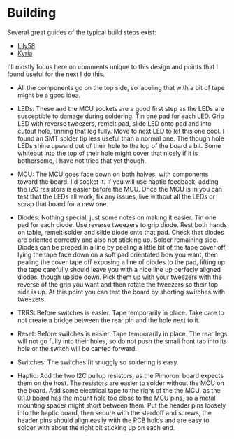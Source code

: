 # Building



Several great guides of the typical build steps exist:
- [Lily58](https://github.com/Keycapsss/Lily58L-Build-Guide/blob/master/)
- [Kyria](https://docs.splitkb.com/hc/en-us/articles/360010552059-Kyria-Build-Guide-Introduction)

I'll mostly focus here on comments unique to this design and points that I found useful for the next I do this.

- All the components go on the top side, so labeling that with a bit of tape might be a good idea.

- LEDs: These and the MCU sockets are a good first step as the LEDs are susceptible to damage during soldering.  Tin one pad for each LED. Grip LED with reverse tweezers, remelt pad, slide LED onto pad and into cutout hole, tinning that leg fully. Move to next LED to let this one cool. I found an SMT solder tip less useful than a normal one. The though hole LEDs shine upward out of their hole to the top of the board a bit. Some whiteout into the top of their hole might cover that nicely if it is bothersome, I have not tried that yet though.

- MCU: The MCU goes face down on both halves, with components toward the board. I'd socket it. If you will use haptic feedback, adding the I2C resistors is easier before the MCU. Once the MCU is in you can test that the LEDs all work, fix any issues, live without all the LEDs or scrap that board for a new one.

- Diodes: Nothing special, just some notes on making it easier. Tin one pad for each diode. Use reverse tweezers to grip diode. Rest both hands on table, remelt solder and slide diode onto that pad. Check that diodes are oriented correctly and also not sticking up. Solder remaining side. Diodes can be preped in a line by peeling a little bit of the tape cover off, lying the tape face down on a soft pad orientated how you want, then pealing the cover tape off exposing a line of diodes to the pad, lifting up the tape carefully should leave you with a nice line up perfecly aligned diodes, though upside down. Pick them up with your tweezers with the reverse of the grip you want and then rotate the tweezers so their top side is up. At this point you can test the board by shorting switches with tweezers.

- TRRS: Before switches is easier. Tape temporarily in place. Take care to not create a bridge between the rear pin and the hole next to it.

- Reset: Before switches is easier. Tape temporarily in place. The rear legs will not go fully into their holes, so do not push the small front tab into its hole or the switch will be canted forward.

- Switches: The switches fit snuggly so soldering is easy.

- Haptic: Add the two I2C pullup resistors, as the Pimoroni board expects them on the host. The resistors are easier to solder without the MCU on the board. Add some electrical tape to the right of the the MCU, as the 0.1.0 board has the mount hole too close to the MCU pins, so a metal mounting spacer might short between them. Put the header pins loosely into the haptic board, then secure with the stardoff and screws, the header pins should align easily with the PCB holds and are easy to solder with about the right bit sticking up on each end.
